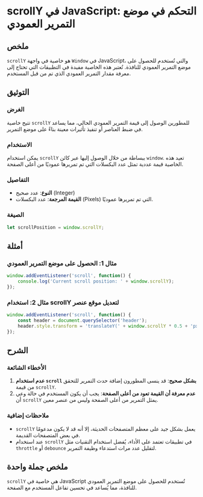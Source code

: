 <!--
Meta Description: # scrollY في JavaScript: التحكم في موضع التمرير العمودي ## ملخص `scrollY` هو خاصية في واجهة `Window` في JavaScript، والتي تُستخدم للحصول على موضع التم...
Meta Keywords: scrolly, التمرير, window, javascript, العمودي
-->

# scrollY في JavaScript: التحكم في موضع التمرير العمودي

## ملخص
`scrollY` هو خاصية في واجهة `Window` في JavaScript، والتي تُستخدم للحصول على موضع التمرير العمودي للنافذة. تُعتبر هذه الخاصية مفيدة في التطبيقات التي تحتاج إلى معرفة مقدار التمرير العمودي الذي تم من قبل المستخدم.

## التوثيق
### الغرض
تتيح خاصية `scrollY` للمطورين الوصول إلى قيمة التمرير العمودي الحالي، مما يساعد في ضبط العناصر أو تنفيذ تأثيرات معينة بناءً على موضع التمرير.

### الاستخدام
يمكن استخدام `scrollY` ببساطة من خلال الوصول إليها عبر كائن `window`. تعيد هذه الخاصية قيمة عددية تمثل عدد البكسلات التي تم تمريرها عموديًا من أعلى الصفحة.

### التفاصيل
- **النوع**: عدد صحيح (Integer)
- **القيمة المرجعة**: عدد البكسلات (Pixels) التي تم تمريرها عموديًا.

### الصيغة
```javascript
let scrollPosition = window.scrollY;
```

## أمثلة
### مثال 1: الحصول على موضع التمرير العمودي
```javascript
window.addEventListener('scroll', function() {
    console.log('Current scroll position: ' + window.scrollY);
});
```

### مثال 2: استخدام scrollY لتعديل موقع عنصر
```javascript
window.addEventListener('scroll', function() {
    const header = document.querySelector('header');
    header.style.transform = 'translateY(' + window.scrollY * 0.5 + 'px)';
});
```

## الشرح
### الأخطاء الشائعة
1. **عدم استخدام `scroll` بشكل صحيح**: قد ينسى المطورون إضافة حدث التمرير للتحقق من قيمة `scrollY`.
2. **عدم معرفة أن القيمة تعود من أعلى الصفحة**: يجب أن يكون المستخدم في حالة وعي أن `scrollY` يمثل التمرير من أعلى الصفحة وليس من عنصر معين.

### ملاحظات إضافية
- `scrollY` يعمل بشكل جيد على معظم المتصفحات الحديثة، إلا أنه قد لا يكون مدعومًا في بعض المتصفحات القديمة.
- عند استخدام `scrollY` في تطبيقات تعتمد على الأداء، يُفضل استخدام التقنيات مثل `throttle` أو `debounce` لتقليل عدد مرات استدعاء وظيفة التمرير.

## ملخص جملة واحدة
`scrollY` هي خاصية في JavaScript تُستخدم للحصول على موضع التمرير العمودي للنافذة، مما يُساعد في تحسين تفاعل المستخدم مع الصفحة.